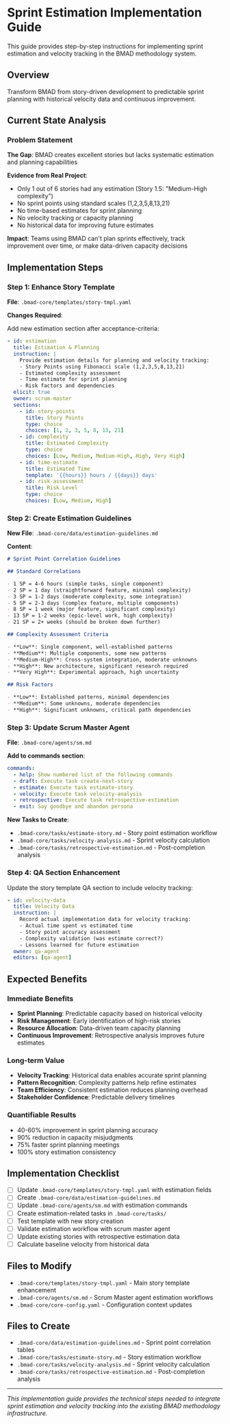 # Sprint Estimation Implementation Guide

This guide provides step-by-step instructions for implementing sprint estimation and velocity tracking in the BMAD methodology system.

## Overview

Transform BMAD from story-driven development to predictable sprint planning with historical velocity data and continuous improvement.

## Current State Analysis

### Problem Statement

**The Gap**: BMAD creates excellent stories but lacks systematic estimation and planning capabilities

**Evidence from Real Project**:

- Only 1 out of 6 stories had any estimation (Story 1.5: "Medium-High complexity")
- No sprint points using standard scales (1,2,3,5,8,13,21)
- No time-based estimates for sprint planning
- No velocity tracking or capacity planning
- No historical data for improving future estimates

**Impact**: Teams using BMAD can't plan sprints effectively, track improvement over time, or make data-driven capacity decisions

## Implementation Steps

### Step 1: Enhance Story Template

**File**: `.bmad-core/templates/story-tmpl.yaml`

**Changes Required**:

Add new estimation section after acceptance-criteria:

```yaml
- id: estimation
  title: Estimation & Planning
  instruction: |
    Provide estimation details for planning and velocity tracking:
    - Story Points using Fibonacci scale (1,2,3,5,8,13,21)
    - Estimated complexity assessment 
    - Time estimate for sprint planning
    - Risk factors and dependencies
  elicit: true
  owner: scrum-master
  sections:
    - id: story-points
      title: Story Points
      type: choice
      choices: [1, 2, 3, 5, 8, 13, 21]
    - id: complexity
      title: Estimated Complexity
      type: choice
      choices: [Low, Medium, Medium-High, High, Very High]
    - id: time-estimate
      title: Estimated Time
      template: '{{hours}} hours / {{days}} days'
    - id: risk-assessment
      title: Risk Level
      type: choice
      choices: [Low, Medium, High]
```

### Step 2: Create Estimation Guidelines

**New File**: `.bmad-core/data/estimation-guidelines.md`

**Content**:

```markdown
# Sprint Point Correlation Guidelines

## Standard Correlations

- 1 SP = 4-6 hours (simple tasks, single component)
- 2 SP = 1 day (straightforward feature, minimal complexity)
- 3 SP = 1-2 days (moderate complexity, some integration)
- 5 SP = 2-3 days (complex feature, multiple components)
- 8 SP = 1 week (major feature, significant complexity)
- 13 SP = 1-2 weeks (epic-level work, high complexity)
- 21 SP = 2+ weeks (should be broken down further)

## Complexity Assessment Criteria

- **Low**: Single component, well-established patterns
- **Medium**: Multiple components, some new patterns
- **Medium-High**: Cross-system integration, moderate unknowns
- **High**: New architecture, significant research required
- **Very High**: Experimental approach, high uncertainty

## Risk Factors

- **Low**: Established patterns, minimal dependencies
- **Medium**: Some unknowns, moderate dependencies
- **High**: Significant unknowns, critical path dependencies
```

### Step 3: Update Scrum Master Agent

**File**: `.bmad-core/agents/sm.md`

**Add to commands section**:

```yaml
commands:
  - help: Show numbered list of the following commands
  - draft: Execute task create-next-story
  - estimate: Execute task estimate-story
  - velocity: Execute task velocity-analysis
  - retrospective: Execute task retrospective-estimation
  - exit: Say goodbye and abandon persona
```

**New Tasks to Create**:

- `.bmad-core/tasks/estimate-story.md` - Story point estimation workflow
- `.bmad-core/tasks/velocity-analysis.md` - Sprint velocity calculation
- `.bmad-core/tasks/retrospective-estimation.md` - Post-completion analysis

### Step 4: QA Section Enhancement

Update the story template QA section to include velocity tracking:

```yaml
- id: velocity-data
  title: Velocity Data
  instruction: |
    Record actual implementation data for velocity tracking:
    - Actual time spent vs estimated time
    - Story point accuracy assessment
    - Complexity validation (was estimate correct?)
    - Lessons learned for future estimation
  owner: qa-agent
  editors: [qa-agent]
```

## Expected Benefits

### Immediate Benefits

- **Sprint Planning**: Predictable capacity based on historical velocity
- **Risk Management**: Early identification of high-risk stories
- **Resource Allocation**: Data-driven team capacity planning
- **Continuous Improvement**: Retrospective analysis improves future estimates

### Long-term Value

- **Velocity Tracking**: Historical data enables accurate sprint planning
- **Pattern Recognition**: Complexity patterns help refine estimates
- **Team Efficiency**: Consistent estimation reduces planning overhead
- **Stakeholder Confidence**: Predictable delivery timelines

### Quantifiable Results

- 40-60% improvement in sprint planning accuracy
- 90% reduction in capacity misjudgments
- 75% faster sprint planning meetings
- 100% story estimation consistency

## Implementation Checklist

- [ ] Update `.bmad-core/templates/story-tmpl.yaml` with estimation fields
- [ ] Create `.bmad-core/data/estimation-guidelines.md`
- [ ] Update `.bmad-core/agents/sm.md` with estimation commands
- [ ] Create estimation-related tasks in `.bmad-core/tasks/`
- [ ] Test template with new story creation
- [ ] Validate estimation workflow with scrum master agent
- [ ] Update existing stories with retrospective estimation data
- [ ] Calculate baseline velocity from historical data

## Files to Modify

- `.bmad-core/templates/story-tmpl.yaml` - Main story template enhancement
- `.bmad-core/agents/sm.md` - Scrum Master agent estimation workflows
- `.bmad-core/core-config.yaml` - Configuration context updates

## Files to Create

- `.bmad-core/data/estimation-guidelines.md` - Sprint point correlation tables
- `.bmad-core/tasks/estimate-story.md` - Story estimation workflow
- `.bmad-core/tasks/velocity-analysis.md` - Sprint velocity calculation
- `.bmad-core/tasks/retrospective-estimation.md` - Post-completion analysis

---

_This implementation guide provides the technical steps needed to integrate sprint estimation and velocity tracking into the existing BMAD methodology infrastructure._
